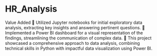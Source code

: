 # HR_Analysis
Value Added
 Utilized Jupyter notebooks for initial exploratory data analysis, extracting key insights and 
answering pertinent questions.
 Implemented a Power BI dashboard for a visual representation of the findings, streamlining the 
communication of complex data.
 This project showcased a comprehensive approach to data analysis, combining technical skills in 
Python with impactful data visualization using Power BI.
